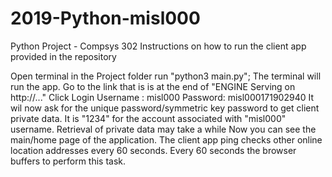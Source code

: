 # 2019-Python-misl000
Python Project - Compsys 302
Instructions on how to run the client app provided in the repository

Open terminal in the Project folder
run "python3 main.py"; The terminal will run the app. Go to the link that is is at the end of "ENGINE Serving on http://..."
Click Login
Username : misl000 Password: misl000171902940
It wil now ask for the unique password/symmetric key password to get client private data. It is "1234" for the account associated with "misl000" username. Retrieval of private data may take a while 
Now you can see the main/home page of the application.
The client app ping checks other online location addresses every 60 seconds. Every 60 seconds the browser buffers to perform this task.
